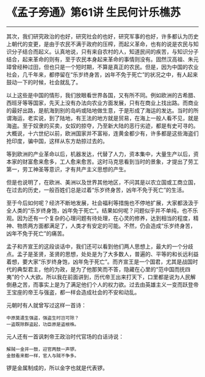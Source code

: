# 《孟子旁通》第61讲 生民何计乐樵苏

------

其次，我们研究政治的也好，研究社会的也好，研究军事的也好，许多都认为历史上朝代的变更，是由于农民不满于政府的压榨，而起义革命，也有的说是农民与知识分子结合而起义。认真地说，只有来自农村的人，知道民间的疾苦，与知识分子结合，起来革命的则有，至于农民本身起来革命的事情则没有。固然汉高祖、朱元璋曾经种过田，但也只是一个短时期，不算是真正的农民。但是，因为中国的农业社会，几千年来，都停留在“乐岁终身苦，凶年不免于死亡”的状况之中，有人起来鼓动一下的时候，社会就乱了。

以上这些是中国的情形，我们放眼看世界各国，又有所不同。例如欧洲的古希腊、西班牙等等国家，先天上没有办法向农业方面发展，只有在商业上找出路。而商业的最好出路，是航海到别的岛屿或陆地做生意，于是形成了海运的发达。当时的所谓海运，老实说，到了陆地，有王法的地方就是贸易，在海上一般人看不见，就是海盗。至于奴隶的买卖，女奴的掠夺，乃至新大陆的恶行劣迹，都是有史可寻的。大概说，十六世纪以前，欧洲国家并不富裕，连黄金都少有，许多都是这些海盗们抢印度，骗中国，这样从东方劫掠过去的。

等到欧洲的产业革命以后，机器发达，代替了人力，资本集中，大量生产以后，资本家的财富愈来愈多，工人愈来愈苦。这时马克思看到当时的景象，才提出了劳工第一，劳工神圣等意识，才有共产主义思想的产生。

但是也说明了，在欧洲、美洲以及世界其他地区，不问其是以农立国或工商立国，在过去的历史，一般百姓们总是过着“乐岁终身苦，凶年不免于死亡”的生活。

至于今后如何呢？经济不断地发展，社会福利等措施也不停地扩展，大家都汲汲于全人类的“乐岁终身饱，凶年免于死亡”。结果如何呢？问题似乎并不单纯，也不乐观。因为还有一个复杂的心理问题有待处理，在心灵的修养，达到相当的程度，精神、物质两方面都满足了，人类才有安定的可能。不然，仍会造成“乐岁终身苦，凶年不免于死亡”的痛苦。

孟子和齐宣王的这段谈话中，我们还可以看到他们两人思想上，最大的一个分歧点。孟子是圣贤，圣贤的思想，处处是为了大多数人，普遍的、平等的和长远利益着想，要大家“乐岁终身饱，凶年免于死亡”。而齐宣王是一个国君，尤其是战国时代的典型君主，他的为政，是为了他那笑而不答，隐藏在心里的“范中国而抚四夷”的个人大欲。所以我在前面讲到，历代帝王出来打天下，口里都是说为人民解倒悬之苦，而事实上是为了满足他们个人的权力欲。过去由英雄主义一变而跃登帝王宝座的帝王与强盗，都一样会造成社会的不安和动乱。

元朝时有人就曾写过这样一首诗：
```
中原莫遣生强盗，强盗生时岂可除？
一盗既除群盗起，功臣原是盗根株。
```
元人还有一首讽刺帝王政治时代官场的白话诗说：
```
解贼一金并一鼓，迎官两鼓一声锣。
金鼓看来都一样，官人与贼不争多。
```
锣是金属制成的，所以金字也就是代表锣。
